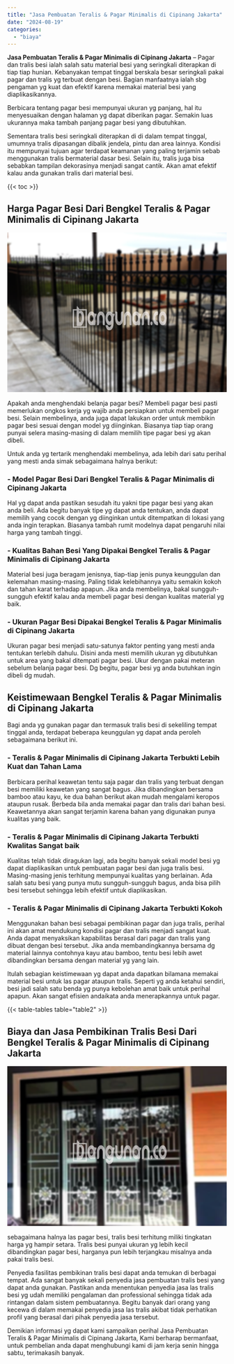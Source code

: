 ```yaml
---
title: "Jasa Pembuatan Teralis & Pagar Minimalis di Cipinang Jakarta"
date: "2024-08-19"
categories: 
  - "biaya"
---
```


**Jasa Pembuatan Teralis & Pagar Minimalis di Cipinang Jakarta** – Pagar dan tralis besi ialah salah satu material besi yang seringkali diterapkan di tiap tiap hunian. Kebanyakan tempat tinggal berskala besar seringkali pakai pagar dan tralis yg terbuat dengan besi. Bagian manfaatnya ialah sbg pengaman yg kuat dan efektif karena memakai material besi yang diaplikasikannya.

Berbicara tentang pagar besi mempunyai ukuran yg panjang, hal itu menyesuaikan dengan halaman yg dapat diberikan pagar. Semakin luas ukurannya maka tambah panjang pagar besi yang dibutuhkan.

Sementara tralis besi seringkali diterapkan di di dalam tempat tinggal, umumnya tralis dipasangan dibalik jendela, pintu dan area lainnya. Kondisi itu mempunyai tujuan agar terdapat keamanan yang paling terjamin sebab menggunakan tralis bermaterial dasar besi. Selain itu, tralis juga bisa sebabkan tampilan dekorasinya menjadi sangat cantik. Akan amat efektif kalau anda gunakan tralis dari material besi.

{{< toc >}}

## Harga Pagar Besi Dari Bengkel Teralis & Pagar Minimalis di Cipinang Jakarta

![Jasa Pembuatan Teralis & Pagar Minimalis di Cipinang Jakarta](/images/pagar-minimalis-murah-06.png)

Apakah anda menghendaki belanja pagar besi? Membeli pagar besi pasti memerlukan ongkos kerja yg wajib anda persiapkan untuk membeli pagar besi. Selain membelinya, anda juga dapat lakukan order untuk membikin pagar besi sesuai dengan model yg diinginkan. Biasanya tiap tiap orang punyai selera masing-masing di dalam memilih tipe pagar besi yg akan dibeli.

Untuk anda yg tertarik menghendaki membelinya, ada lebih dari satu perihal yang mesti anda simak sebagaimana halnya berikut:
### \- Model Pagar Besi Dari Bengkel Teralis & Pagar Minimalis di Cipinang Jakarta

Hal yg dapat anda pastikan sesudah itu yakni tipe pagar besi yang akan anda beli. Ada begitu banyak tipe yg dapat anda tentukan, anda dapat memilih yang cocok dengan yg diinginkan untuk ditempatkan di lokasi yang anda ingin terapkan. Biasanya tambah rumit modelnya dapat pengaruhi nilai harga yang tambah tinggi.

### \- Kualitas Bahan Besi Yang Dipakai Bengkel Teralis & Pagar Minimalis di Cipinang Jakarta

Material besi juga beragam jenisnya, tiap-tiap jenis punya keunggulan dan kelemahan masing-masing. Paling tidak kelebihannya yaitu semakin kokoh dan tahan karat terhadap apapun. Jika anda membelinya, bakal sungguh-sungguh efektif kalau anda membeli pagar besi dengan kualitas material yg baik.

### \- Ukuran Pagar Besi Dipakai Bengkel Teralis & Pagar Minimalis di Cipinang Jakarta

Ukuran pagar besi menjadi satu-satunya faktor penting yang mesti anda tentukan terlebih dahulu. Disini anda mesti memilih ukuran yg dibutuhkan untuk area yang bakal ditempati pagar besi. Ukur dengan pakai meteran sebelum belanja pagar besi. Dg begitu, pagar besi yg anda butuhkan ingin dibeli dg mudah.

## Keistimewaan Bengkel Teralis & Pagar Minimalis di Cipinang Jakarta

Bagi anda yg gunakan pagar dan termasuk tralis besi di sekeliling tempat tinggal anda, terdapat beberapa keunggulan yg dapat anda peroleh sebagaimana berikut ini.

### \- Teralis & Pagar Minimalis di Cipinang Jakarta Terbukti Lebih Kuat dan Tahan Lama

Berbicara perihal keawetan tentu saja pagar dan tralis yang terbuat dengan besi memiliki keawetan yang sangat bagus. Jika dibandingkan bersama bamboo atau kayu, ke dua bahan berikut akan mudah mengalami keropos ataupun rusak. Berbeda bila anda memakai pagar dan tralis dari bahan besi. Keawetannya akan sangat terjamin karena bahan yang digunakan punya kualitas yang baik.

### \- Teralis & Pagar Minimalis di Cipinang Jakarta Terbukti Kwalitas Sangat baik

Kualitas telah tidak diragukan lagi, ada begitu banyak sekali model besi yg dapat diaplikasikan untuk pembuatan pagar besi dan juga tralis besi. Masing-masing jenis terhitung mempunyai kualitas yang berlainan. Ada salah satu besi yang punya mutu sungguh-sungguh bagus, anda bisa pilih besi tersebut sehingga lebih efektif untuk diaplikasikan.

### \- Teralis & Pagar Minimalis di Cipinang Jakarta Terbukti Kokoh

Menggunakan bahan besi sebagai pembikinan pagar dan juga tralis, perihal ini akan amat mendukung kondisi pagar dan tralis menjadi sangat kuat. Anda dapat menyaksikan kapabilitas berasal dari pagar dan tralis yang dibuat dengan besi tersebut. Jika anda membandingkannya bersama dg material lainnya contohnya kayu atau bamboo, tentu besi lebih awet dibandingkan bersama dengan material yg yang lain.

Itulah sebagian keistimewaan yg dapat anda dapatkan bilamana memakai material besi untuk las pagar ataupun tralis. Seperti yg anda ketahui sendiri, besi jadi salah satu benda yg punya kebolehan amat baik untuk perihal apapun. Akan sangat efisien andaikata anda menerapkannya untuk pagar.

{{< table-tables table="table2" >}}

## Biaya dan Jasa Pembikinan Tralis Besi Dari Bengkel Teralis & Pagar Minimalis di Cipinang Jakarta

![Jasa Pembuatan Teralis & Pagar Minimalis di Cipinang Jakarta](/images/teralis-minimalis-murah-19.png)

sebagaimana halnya las pagar besi, tralis besi terhitung miliki tingkatan harga yg hampir setara. Tralis besi punyai ukuran yg lebih kecil dibandingkan pagar besi, harganya pun lebih terjangkau misalnya anda pakai tralis besi.

Penyedia fasilitas pembikinan tralis besi dapat anda temukan di berbagai tempat. Ada sangat banyak sekali penyedia jasa pembuatan tralis besi yang dapat anda gunakan. Pastikan anda menentukan penyedia jasa las tralis besi yg udah memiliki pengalaman dan professional sehingga tidak ada rintangan dalam sistem pembuatannya. Begitu banyak dari orang yang kecewa di dalam memakai penyedia jasa las tralis akibat tidak perhatikan profil yang berasal dari pihak penyedia jasa tersebut.

Demikian informasi yg dapat kami sampaikan perihal Jasa Pembuatan Teralis & Pagar Minimalis di Cipinang Jakarta, Kami berharap bermanfaat, untuk pembelian anda dapat menghubungi kami di jam kerja senin hingga sabtu, terimakasih banyak.
